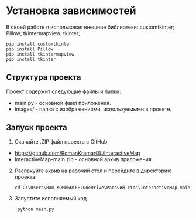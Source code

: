 ﻿# Установка зависимостей
В своей работе я использовал внешние библиотеки: customtkinter; Pillow; tkintermapview; tkinter;
```
pip install customtkinter
pip install Pillow
pip install tkintermapview
pip install tkinter
```
## Структура проекта

Проект содержит следующие файлы и папки:

- main.py - основной файл приложения.
- images/ - папка с изображениями, используемыми в проекте.

## Запуск проекта

1. Скачайте .ZIP файл проекта с GitHub
- https://github.com/RomanKramarQL/InteractiveMap
- InteractiveMap-main.zip - основной архив приложения.

2. Распакуйте ахрив на рабочий стол и перейдите в директорию проекта:
    ```
    cd C:\Users\ВАШ_КОМПЬЮТЕР\OneDrive\Рабочий стол\InteractiveMap-main
    ```
3. Запустите исполняемый код
   ```
    python main.py
   ```

